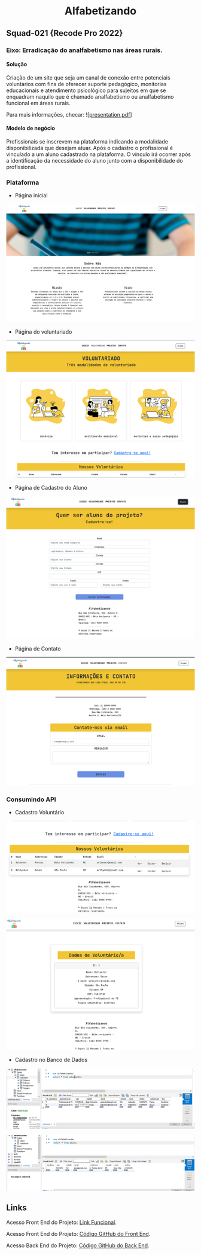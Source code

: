 # <h1 align="center"> Alfabetizando </h1>

## Squad-021 {Recode Pro 2022}

### Eixo: Erradicação do analfabetismo nas áreas rurais. 

#### Solução

Criação de um site que seja um canal de conexão entre potenciais voluntarios com fins de oferecer suporte pedagógico, monitorias educacionais e atendimento psicológico para sujeitos em que se enquadram naquilo que é chamado analfabetismo ou analfabetismo funcional em áreas rurais.

Para mais informações, checar: ![[presentation.pdf](https://github.com/RecodeSquad21/projeto-alfabetizando/files/10031079/presentation.pdf)]

#### Modelo de negócio

Profissionais se inscrevem na plataforma indicando a modalidade disponibilizada que desejam atuar. Após o cadastro o profissional é vinculado a um aluno cadastrado na plataforma.
O vínculo irá ocorrer após a identificação da necessidade do aluno junto com a disponibilidade do profissional.


### Plataforma

* Página inicial

![Página Inicial do site](./Codigos%20Fonte/Front-React/src/assets/img/home.png "Página Inicial do site")

* Página do voluntariado

![Página Voluntariado](./Codigos%20Fonte/Front-React/src/assets/img/voluntariado.png "Página Voluntariado")

* Página de Cadastro do Aluno

![Página Aluno](./Codigos%20Fonte/Front-React/src/assets/img/aluno.png "Página Aluno")

* Página de Contato

![Página Contato](./Codigos%20Fonte/Front-React/src/assets/img/contato.png "Página Contato")

### Consumindo API

* Cadastro Voluntário

![Página Cadastro Voluntario](./Codigos%20Fonte/Front-React/src/assets/img/cadastroVoluntario.png "Página Cadastro Voluntario")


![Página Cadastro](./Codigos%20Fonte/Front-React/src/assets/img/consultaCadastro.png "Página Cadastro")

* Cadastro no Banco de Dados

![Página BD Voluntario](./Codigos%20Fonte/Front-React/src/assets/img/consultaBD.png "Página BD Voluntario")

![Página BD Aluno](./Codigos%20Fonte/Front-React/src/assets/img/consultaBDAluno.png "Página BD Aluno")

## Links

Acesso Front End do Projeto: [Link Funcional](https://projeto-alfabetizando-git-main-recodesquad21.vercel.app/).

Acesso Front End do Projeto: [Código GitHub do Front End](https://github.com/RecodeSquad21/projeto-alfabetizando/tree/main/Codigos%20Fonte/Front-React).

Acesso Back End do Projeto: [Código GitHub do Back End](https://github.com/RecodeSquad21/projeto-alfabetizando/tree/main/Codigos%20Fonte/API%20Java).

